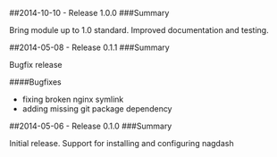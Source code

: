 ##2014-10-10 - Release 1.0.0
###Summary

  Bring module up to 1.0 standard. Improved documentation and testing.

##2014-05-08 - Release 0.1.1
###Summary

  Bugfix release

####Bugfixes

- fixing broken nginx symlink
- adding missing git package dependency

##2014-05-06 - Release 0.1.0
###Summary

  Initial release. Support for installing and configuring nagdash
